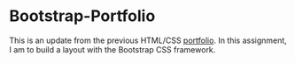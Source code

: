 # Bootstrap-Portfolio
This is an update from the previous HTML/CSS <a href="https://linhng15.github.io/Basic_Portfolio/">portfolio</a>.
<dr>
In this assignment, I am to build a layout with the Bootstrap CSS framework. 
